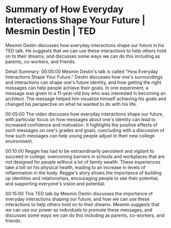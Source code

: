 # Summary of How Everyday Interactions Shape Your Future | Mesmin Destin | TED

Mesmin Destin discusses how everyday interactions shape our future in his TED talk. He suggests that we can use these interactions to help others hold on to their dreams, and discusses some ways we can do this including as parents, co-workers, and friends.

Detail Summary: 
00:00:00
Mesmin Destin's talk is called "How Everyday Interactions Shape Your Future." Destin discusses how one's surroundings and interactions can shape one's future identity, and how getting the right messages can help people achieve their goals. In one experiment, a message was given to a 11-year-old boy who was interested in becoming an architect. The message helped him visualize himself achieving his goals and changed his perspective on what he wanted to do with his life.

00:05:00
The video discusses how everyday interactions shape our future, with particular focus on how messages about one's identity can lead to increased confidence and motivation. It highlights the positive effects of such messages on one's grades and goals, concluding with a discussion of how such messages can help young people adjust to their new college environment.

00:10:00
Reggie has had to be extraordinarily persistent and vigilant to succeed in college, overcoming barriers in schools and workplaces that are not designed for people without a lot of family wealth. These experiences take a toll on his physical health, leading to an increase in levels of inflammation in the body. Reggie's story shows the importance of building up identities and relationships, encouraging people to see their potential, and supporting everyone's vision and potential.

00:15:00
This TED talk by Mesmin Destin discusses the importance of everyday interactions shaping our future, and how we can use these interactions to help others hold on to their dreams. Mesmin suggests that we can use our power as individuals to promote these messages, and discusses some ways we can do this including as parents, co-workers, and friends.

